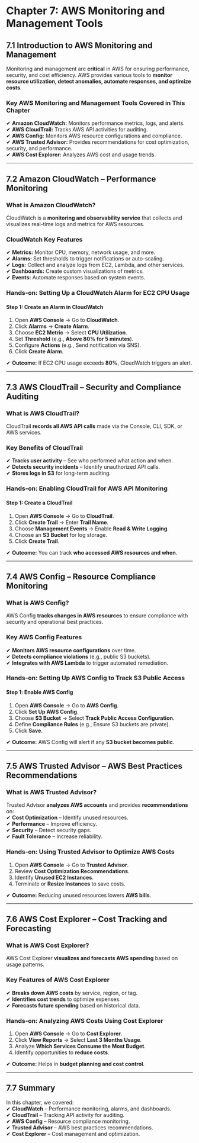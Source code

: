 # **Chapter 7: AWS Monitoring and Management Tools**  

## **7.1 Introduction to AWS Monitoring and Management**  
Monitoring and management are **critical** in AWS for ensuring performance, security, and cost efficiency. AWS provides various tools to **monitor resource utilization, detect anomalies, automate responses, and optimize costs**.  

### **Key AWS Monitoring and Management Tools Covered in This Chapter**  
✔ **Amazon CloudWatch:** Monitors performance metrics, logs, and alerts.  
✔ **AWS CloudTrail:** Tracks AWS API activities for auditing.  
✔ **AWS Config:** Monitors AWS resource configurations and compliance.  
✔ **AWS Trusted Advisor:** Provides recommendations for cost optimization, security, and performance.  
✔ **AWS Cost Explorer:** Analyzes AWS cost and usage trends.  

---

## **7.2 Amazon CloudWatch – Performance Monitoring**  
### **What is Amazon CloudWatch?**  
CloudWatch is a **monitoring and observability service** that collects and visualizes real-time logs and metrics for AWS resources.  

### **CloudWatch Key Features**  
✔ **Metrics:** Monitor CPU, memory, network usage, and more.  
✔ **Alarms:** Set thresholds to trigger notifications or auto-scaling.  
✔ **Logs:** Collect and analyze logs from EC2, Lambda, and other services.  
✔ **Dashboards:** Create custom visualizations of metrics.  
✔ **Events:** Automate responses based on system events.  

### **Hands-on: Setting Up a CloudWatch Alarm for EC2 CPU Usage**  
#### **Step 1: Create an Alarm in CloudWatch**  
1. Open **AWS Console** → Go to **CloudWatch**.  
2. Click **Alarms** → **Create Alarm**.  
3. Choose **EC2 Metric** → Select **CPU Utilization**.  
4. Set **Threshold** (e.g., **Above 80% for 5 minutes**).  
5. Configure **Actions** (e.g., Send notification via SNS).  
6. Click **Create Alarm**.  

✔ **Outcome:** If EC2 CPU usage exceeds **80%**, CloudWatch triggers an alert.  

---

## **7.3 AWS CloudTrail – Security and Compliance Auditing**  
### **What is AWS CloudTrail?**  
CloudTrail **records all AWS API calls** made via the Console, CLI, SDK, or AWS services.  

### **Key Benefits of CloudTrail**  
✔ **Tracks user activity** – See who performed what action and when.  
✔ **Detects security incidents** – Identify unauthorized API calls.  
✔ **Stores logs in S3** for long-term auditing.  

### **Hands-on: Enabling CloudTrail for AWS API Monitoring**  
#### **Step 1: Create a CloudTrail**  
1. Open **AWS Console** → Go to **CloudTrail**.  
2. Click **Create Trail** → Enter **Trail Name**.  
3. Choose **Management Events** → Enable **Read & Write Logging**.  
4. Choose an **S3 Bucket** for log storage.  
5. Click **Create Trail**.  

✔ **Outcome:** You can track **who accessed AWS resources and when**.  

---

## **7.4 AWS Config – Resource Compliance Monitoring**  
### **What is AWS Config?**  
AWS Config **tracks changes in AWS resources** to ensure compliance with security and operational best practices.  

### **Key AWS Config Features**  
✔ **Monitors AWS resource configurations** over time.  
✔ **Detects compliance violations** (e.g., public S3 buckets).  
✔ **Integrates with AWS Lambda** to trigger automated remediation.  

### **Hands-on: Setting Up AWS Config to Track S3 Public Access**  
#### **Step 1: Enable AWS Config**  
1. Open **AWS Console** → Go to **AWS Config**.  
2. Click **Set Up AWS Config**.  
3. Choose **S3 Bucket** → Select **Track Public Access Configuration**.  
4. Define **Compliance Rules** (e.g., Ensure S3 buckets are private).  
5. Click **Save**.  

✔ **Outcome:** AWS Config will alert if any **S3 bucket becomes public**.  

---

## **7.5 AWS Trusted Advisor – AWS Best Practices Recommendations**  
### **What is AWS Trusted Advisor?**  
Trusted Advisor **analyzes AWS accounts** and provides **recommendations** on:  
✔ **Cost Optimization** – Identify unused resources.  
✔ **Performance** – Improve efficiency.  
✔ **Security** – Detect security gaps.  
✔ **Fault Tolerance** – Increase reliability.  

### **Hands-on: Using Trusted Advisor to Optimize AWS Costs**  
1. Open **AWS Console** → Go to **Trusted Advisor**.  
2. Review **Cost Optimization Recommendations**.  
3. Identify **Unused EC2 Instances**.  
4. Terminate or **Resize Instances** to save costs.  

✔ **Outcome:** Reducing unused resources lowers **AWS bills**.  

---

## **7.6 AWS Cost Explorer – Cost Tracking and Forecasting**  
### **What is AWS Cost Explorer?**  
AWS Cost Explorer **visualizes and forecasts AWS spending** based on usage patterns.  

### **Key Features of AWS Cost Explorer**  
✔ **Breaks down AWS costs** by service, region, or tag.  
✔ **Identifies cost trends** to optimize expenses.  
✔ **Forecasts future spending** based on historical data.  

### **Hands-on: Analyzing AWS Costs Using Cost Explorer**  
1. Open **AWS Console** → Go to **Cost Explorer**.  
2. Click **View Reports** → Select **Last 3 Months Usage**.  
3. Analyze **Which Services Consume the Most Budget**.  
4. Identify opportunities to **reduce costs**.  

✔ **Outcome:** Helps in **budget planning and cost control**.  

---

## **7.7 Summary**  
In this chapter, we covered:  
✔ **CloudWatch** – Performance monitoring, alarms, and dashboards.  
✔ **CloudTrail** – Tracking API activity for auditing.  
✔ **AWS Config** – Resource compliance monitoring.  
✔ **Trusted Advisor** – AWS best practices recommendations.  
✔ **Cost Explorer** – Cost management and optimization.  
